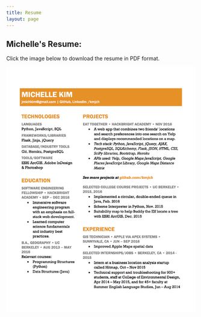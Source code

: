 ```yaml
---
title: Resume
layout: page
---
```


## Michelle's Resume:

Click the image below to download the resume in PDF format.

![Click to download](https://github.com/kmjch/kmjch.github.io/blob/master/assets/images/resume.jpg?raw=true)
